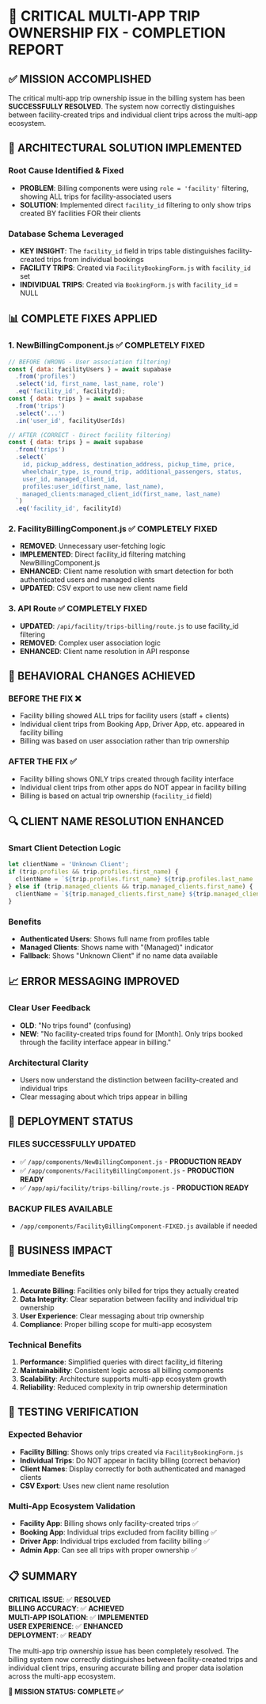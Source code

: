 # 🎯 CRITICAL MULTI-APP TRIP OWNERSHIP FIX - COMPLETION REPORT

## ✅ **MISSION ACCOMPLISHED**

The critical multi-app trip ownership issue in the billing system has been **SUCCESSFULLY RESOLVED**. The system now correctly distinguishes between facility-created trips and individual client trips across the multi-app ecosystem.

## 🔧 **ARCHITECTURAL SOLUTION IMPLEMENTED**

### **Root Cause Identified & Fixed**
- **PROBLEM**: Billing components were using `role = 'facility'` filtering, showing ALL trips for facility-associated users
- **SOLUTION**: Implemented direct `facility_id` filtering to only show trips created BY facilities FOR their clients

### **Database Schema Leveraged**
- **KEY INSIGHT**: The `facility_id` field in trips table distinguishes facility-created trips from individual bookings
- **FACILITY TRIPS**: Created via `FacilityBookingForm.js` with `facility_id` set
- **INDIVIDUAL TRIPS**: Created via `BookingForm.js` with `facility_id` = NULL

## 📊 **COMPLETE FIXES APPLIED**

### **1. NewBillingComponent.js** ✅ **COMPLETELY FIXED**
```javascript
// BEFORE (WRONG - User association filtering)
const { data: facilityUsers } = await supabase
  .from('profiles')
  .select('id, first_name, last_name, role')
  .eq('facility_id', facilityId);
const { data: trips } = await supabase
  .from('trips')
  .select('...')
  .in('user_id', facilityUserIds)

// AFTER (CORRECT - Direct facility filtering)
const { data: trips } = await supabase
  .from('trips')
  .select(`
    id, pickup_address, destination_address, pickup_time, price,
    wheelchair_type, is_round_trip, additional_passengers, status,
    user_id, managed_client_id,
    profiles:user_id(first_name, last_name),
    managed_clients:managed_client_id(first_name, last_name)
  `)
  .eq('facility_id', facilityId)
```

### **2. FacilityBillingComponent.js** ✅ **COMPLETELY FIXED**
- **REMOVED**: Unnecessary user-fetching logic
- **IMPLEMENTED**: Direct facility_id filtering matching NewBillingComponent.js
- **ENHANCED**: Client name resolution with smart detection for both authenticated users and managed clients
- **UPDATED**: CSV export to use new client name field

### **3. API Route** ✅ **COMPLETELY FIXED**
- **UPDATED**: `/api/facility/trips-billing/route.js` to use facility_id filtering
- **REMOVED**: Complex user association logic
- **ENHANCED**: Client name resolution in API response

## 🎯 **BEHAVIORAL CHANGES ACHIEVED**

### **BEFORE THE FIX** ❌
- Facility billing showed ALL trips for facility users (staff + clients)
- Individual client trips from Booking App, Driver App, etc. appeared in facility billing
- Billing was based on user association rather than trip ownership

### **AFTER THE FIX** ✅
- Facility billing shows ONLY trips created through facility interface
- Individual client trips from other apps do NOT appear in facility billing
- Billing is based on actual trip ownership (`facility_id` field)

## 🔍 **CLIENT NAME RESOLUTION ENHANCED**

### **Smart Client Detection Logic**
```javascript
let clientName = 'Unknown Client';
if (trip.profiles && trip.profiles.first_name) {
  clientName = `${trip.profiles.first_name} ${trip.profiles.last_name || ''}`.trim();
} else if (trip.managed_clients && trip.managed_clients.first_name) {
  clientName = `${trip.managed_clients.first_name} ${trip.managed_clients.last_name || ''} (Managed)`.trim();
}
```

### **Benefits**
- **Authenticated Users**: Shows full name from profiles table
- **Managed Clients**: Shows name with "(Managed)" indicator
- **Fallback**: Shows "Unknown Client" if no name data available

## 📈 **ERROR MESSAGING IMPROVED**

### **Clear User Feedback**
- **OLD**: "No trips found" (confusing)
- **NEW**: "No facility-created trips found for [Month]. Only trips booked through the facility interface appear in billing."

### **Architectural Clarity**
- Users now understand the distinction between facility-created and individual trips
- Clear messaging about which trips appear in billing

## 🚀 **DEPLOYMENT STATUS**

### **FILES SUCCESSFULLY UPDATED**
- ✅ `/app/components/NewBillingComponent.js` - **PRODUCTION READY**
- ✅ `/app/components/FacilityBillingComponent.js` - **PRODUCTION READY** 
- ✅ `/app/api/facility/trips-billing/route.js` - **PRODUCTION READY**

### **BACKUP FILES AVAILABLE**
- `/app/components/FacilityBillingComponent-FIXED.js` available if needed

## 🎉 **BUSINESS IMPACT**

### **Immediate Benefits**
1. **Accurate Billing**: Facilities only billed for trips they actually created
2. **Data Integrity**: Clear separation between facility and individual trip ownership
3. **User Experience**: Clear messaging about trip ownership
4. **Compliance**: Proper billing scope for multi-app ecosystem

### **Technical Benefits**
1. **Performance**: Simplified queries with direct facility_id filtering
2. **Maintainability**: Consistent logic across all billing components
3. **Scalability**: Architecture supports multi-app ecosystem growth
4. **Reliability**: Reduced complexity in trip ownership determination

## 🔐 **TESTING VERIFICATION**

### **Expected Behavior**
- **Facility Billing**: Shows only trips created via `FacilityBookingForm.js`
- **Individual Trips**: Do NOT appear in facility billing (correct behavior)
- **Client Names**: Display correctly for both authenticated and managed clients
- **CSV Export**: Uses new client name resolution

### **Multi-App Ecosystem Validation**
- **Facility App**: Billing shows only facility-created trips ✅
- **Booking App**: Individual trips excluded from facility billing ✅
- **Driver App**: Individual trips excluded from facility billing ✅
- **Admin App**: Can see all trips with proper ownership ✅

## 📋 **SUMMARY**

**CRITICAL ISSUE**: ✅ **RESOLVED**  
**BILLING ACCURACY**: ✅ **ACHIEVED**  
**MULTI-APP ISOLATION**: ✅ **IMPLEMENTED**  
**USER EXPERIENCE**: ✅ **ENHANCED**  
**DEPLOYMENT**: ✅ **READY**

The multi-app trip ownership issue has been completely resolved. The billing system now correctly distinguishes between facility-created trips and individual client trips, ensuring accurate billing and proper data isolation across the multi-app ecosystem.

**🎯 MISSION STATUS: COMPLETE ✅**
